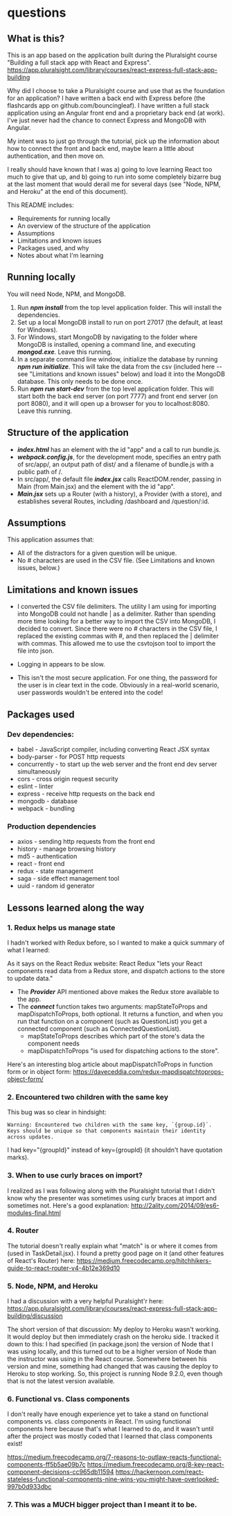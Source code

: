 # questions

## What is this?
This is an app based on the application built during the Pluralsight course 
"Building a full stack app with React and Express". 
https://app.pluralsight.com/library/courses/react-express-full-stack-app-building

Why did I choose to take a Pluralsight course and use that as the foundation for an application? I have written a back end with Express before (the flashcards app on github.com/bouncingleaf). I have written a full stack application using an Angular front end and a proprietary back end (at work). I've just never had the chance to connect Express and MongoDB with Angular.

My intent was to just go through the tutorial, pick up the information about how to connect the front and back end, maybe learn a little about authentication, and then move on.

I really should have known that I was a) going to love learning React too much to give that up, and b) going to run into some completely bizarre bug at the last moment that would derail me for several days (see "Node, NPM, and Heroku" at the end of this document).

This README includes: 

* Requirements for running locally
* An overview of the structure of the application
* Assumptions
* Limitations and known issues
* Packages used, and why
* Notes about what I'm learning

## Running locally

You will need Node, NPM, and MongoDB.

1. Run ***npm install*** from the top level application folder. This will install the dependencies. 
2. Set up a local MongoDB install to run on port 27017 (the default, at least for Windows).
3. For Windows, start MongoDB by navigating to the folder where MongoDB is installed, opening a command line, and executing ***mongod.exe***. Leave this running.
4. In a separate command line window, initialize the database by running ***npm run initialize***. This will take the data from the csv (included here -- see "Limitations and known issues" below) and load it into the MongoDB database. This only needs to be done once. 
5. Run ***npm run start-dev*** from the top level application folder. This will start both the back end server (on port 7777) and front end server (on port 8080), and it will open up a browser for you to localhost:8080. Leave this running.

## Structure of the application

* ***index.html*** has an element with the id "app" and a call to run bundle.js.
* ***webpack.config.js***, for the development mode, specifies an entry path of src/app/, an output path of dist/ and a filename of bundle.js with a public path of /.
* In src/app/, the default file ***index.jsx*** calls ReactDOM.render, passing in Main (from Main.jsx) and the element with the id "app".
* ***Main.jsx*** sets up a Router (with a history), a Provider (with a store), and establishes several Routes, including /dashboard and /question/:id.

## Assumptions

This application assumes that:
* All of the distractors for a given question will be unique.
* No # characters are used in the CSV file. (See Limitations and known issues, below.)

## Limitations and known issues

* I converted the CSV file delimiters. The utility I am using for importing into MongoDB could not handle | as a delimiter. Rather than spending more time looking for a better way to import the CSV into MongoDB, I decided to convert. Since there were no # characters in the CSV file, I replaced the existing commas with #, and then replaced the | delimiter with commas. This allowed me to use the csvtojson tool to import the file into json.

* Logging in appears to be slow.

* This isn't the most secure application. For one thing, the password for the user is in clear text in the code. Obviously in a real-world scenario, user passwords wouldn't be entered into the code! 

## Packages used

### Dev dependencies:

 * babel - JavaScript compiler, including converting React JSX syntax
 * body-parser - for POST http requests
 * concurrently - to start up the web server and the front end dev server simultaneously
 * cors - cross origin request security
 * eslint - linter
 * express - receive http requests on the back end
 * mongodb - database
 * webpack - bundling

### Production dependencies

 * axios - sending http requests from the front end
 * history - manage browsing history
 * md5 - authentication
 * react - front end
 * redux - state management
 * saga - side effect management tool
 * uuid - random id generator

## Lessons learned along the way

### 1. Redux helps us manage state

I hadn't worked with Redux before, so I wanted to make a quick summary of what I learned:

As it says on the React Redux website: React Redux "lets your React components read data from a Redux store, and dispatch actions to the store to update data."

* The ***Provider*** API mentioned above makes the Redux store available to the app.
* The ***connect*** function takes two arguments: mapStateToProps and mapDispatchToProps, both optional. It returns a function, and when you run that function on a component (such as QuestionList) you get a connected component (such as ConnectedQuestionList).
  * mapStateToProps describes which part of the store's data the component needs
  * mapDispatchToProps "is used for dispatching actions to the store". 

Here's an interesting blog article about mapDispatchToProps in function form or in object form: https://daveceddia.com/redux-mapdispatchtoprops-object-form/

### 2. Encountered two children with the same key

This bug was so clear in hindsight:

    Warning: Encountered two children with the same key, `{group.id}`. Keys should be unique so that components maintain their identity across updates.

I had key="{groupId}" instead of key={groupId} (it shouldn't have quotation marks). 

### 3. When to use curly braces on import?

I realized as I was following along with the Pluralsight tutorial that I didn't know why the presenter was sometimes using curly braces at import and sometimes not. Here's a good explanation: http://2ality.com/2014/09/es6-modules-final.html

### 4. Router

The tutorial doesn't really explain what "match" is or where it comes from (used in TaskDetail.jsx). I found a pretty good page on it (and other features of React's Router) here:
https://medium.freecodecamp.org/hitchhikers-guide-to-react-router-v4-4b12e369d10

### 5. Node, NPM, and Heroku

I had a discussion with a very helpful Puralsight'r here:
https://app.pluralsight.com/library/courses/react-express-full-stack-app-building/discussion

The short version of that discussion: My deploy to Heroku wasn't working. It would deploy but then immediately crash on the heroku side. I tracked it down to this: I had specified (in package.json) the version of Node that I was using locally, and this turned out to be a higher version of Node than the instructor was using in the React course. Somewhere between his version and mine, something had changed that was causing the deploy to Heroku to stop working. So, this project is running Node 9.2.0, even though that is not the latest version available.

### 6. Functional vs. Class components

I don't really have enough experience yet to take a stand on functional components vs. class components in React. I'm using functional components here because that's what I learned to do, and it wasn't until after the project was mostly coded that I learned that class components exist!

https://medium.freecodecamp.org/7-reasons-to-outlaw-reacts-functional-components-ff5b5ae09b7c
https://medium.freecodecamp.org/8-key-react-component-decisions-cc965db11594
https://hackernoon.com/react-stateless-functional-components-nine-wins-you-might-have-overlooked-997b0d933dbc

### 7. This was a MUCH bigger project than I meant it to be.
